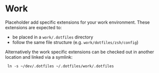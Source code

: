 # Work
Placeholder add specific extensions for your work environment. These extensions are expected to:

- be placed in a `work/.dotfiles` directory
- follow the same file structure (e.g. `work/dotfiles/zsh/config`)

Alternatively the work specific extensions can be checked out in another location and linked via a symlink:

```
 ln -s ~/dev/.dotfiles ~/.dotfiles/work/.dotfiles 
```